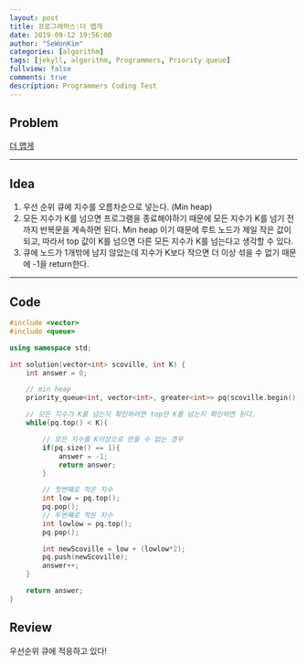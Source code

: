 ```yaml
---
layout: post
title: 프로그래머스:더 맵게
date: 2019-09-12 19:56:00
author: "SeWonKim"
categories: [algorithm]
tags: [jekyll, algorithm, Programmers, Priority queue]
fullview: false
comments: true
description: Programmers Coding Test
---
```


## Problem

[더 맵게](https://programmers.co.kr/learn/courses/30/lessons/42626)

---

## Idea

1. 우선 순위 큐에 지수를 오름차순으로 넣는다. (Min heap)
2. 모든 지수가 K를 넘으면 프로그램을 종료해야하기 때문에 모든 지수가 K를 넘기 전까지 반복문을 계속하면 된다.
   Min heap 이기 때문에 루트 노드가 제일 작은 값이 되고, 따라서 top 값이 K를 넘으면 다른 모든 지수가 K를 넘는다고 생각할 수 있다.
3. 큐에 노드가 1개밖에 남지 않았는데 지수가 K보다 작으면 더 이상 섞을 수 없기 때문에 -1을 return한다.

---

## Code

```cpp
#include <vector>
#include <queue>

using namespace std;

int solution(vector<int> scoville, int K) {
    int answer = 0;

    // min heap
    priority_queue<int, vector<int>, greater<int>> pq(scoville.begin(), scoville.end());

    // 모든 지수가 K를 넘는지 확인하려면 top만 K를 넘는지 확인하면 된다.
    while(pq.top() < K){

        // 모든 지수를 K이상으로 만들 수 없는 경우
        if(pq.size() == 1){
            answer = -1;
            return answer;
        }

        // 첫번째로 작은 지수
        int low = pq.top();
        pq.pop();
        // 두번째로 작은 지수
        int lowlow = pq.top();
        pq.pop();

        int newScoville = low + (lowlow*2);
        pq.push(newScoville);
        answer++;
    }

    return answer;
}
```

## Review

우선순위 큐에 적응하고 있다!
